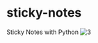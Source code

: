 # sticky-notes
Sticky Notes with Python
![3](https://user-images.githubusercontent.com/106492414/172049332-f4e3180b-db57-416f-a241-852609433b80.png)
